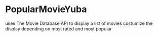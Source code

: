 # PopularMovieYuba
uses The Movie Database API to display a list of movies
costumize the display depending on most rated and most popular
